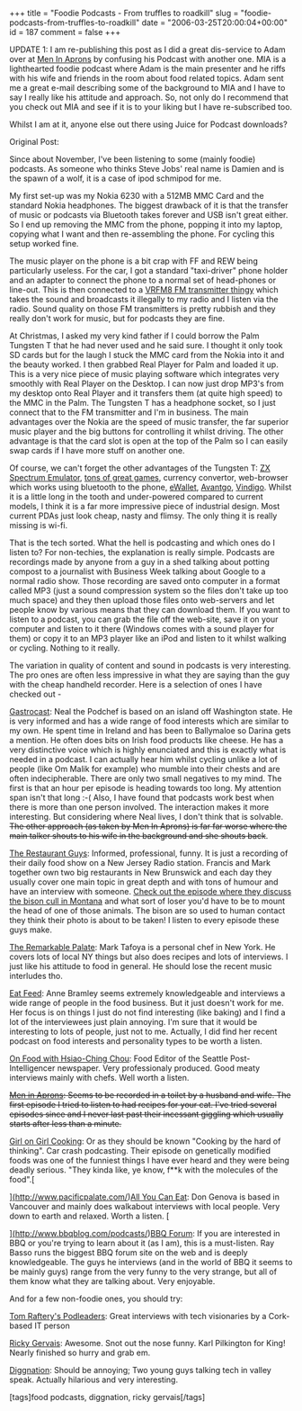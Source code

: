 +++
title = "Foodie Podcasts - From truffles to roadkill"
slug = "foodie-podcasts-from-truffles-to-roadkill"
date = "2006-03-25T20:00:04+00:00"
id = 187
comment = false
+++

UPDATE 1: I am re-publishing this post as I did a great dis-service to Adam over at [Men In Aprons](http://www.meninaprons.net/) by confusing his Podcast with another one. MIA is a lighthearted foodie podcast where Adam is the main presenter and he riffs with his wife and friends in the room about food related topics. Adam sent me a great e-mail describing some of the background to MIA and I have to say I really like his attitude and approach. So, not only do I recommend that you check out MIA and see if it is to your liking but I have re-subscribed too.

Whilst I am at it, anyone else out there using Juice for Podcast downloads?

Original Post:

Since about November, I've been listening to some (mainly foodie) podcasts. As someone who thinks Steve Jobs' real name is Damien and is the spawn of a wolf, it is a case of ipod schmipod for me.

My first set-up was my Nokia 6230 with a 512MB MMC Card and the standard Nokia headphones. The biggest drawback of it is that the transfer of music or podcasts via Bluetooth takes forever and USB isn't great either. So I end up removing the MMC from the phone, popping it into my laptop, copying what I want and then re-assembling the phone. For cycling this setup worked fine.

The music player on the phone is a bit crap with FF and REW being particularly useless. For the car, I got a standard "taxi-driver" phone holder and an adapter to connect the phone to a normal set of head-phones or line-out. This is then connected to a [VRFM8 FM transmitter thingy](http://cgi.ebay.com/USB-MP3-WMA-DvD-Cd-Player-Car-Stereo-FM-transmitter-8_W0QQitemZ5866888120QQcategoryZ3281QQrdZ1QQcmdZViewItem) which takes the sound and broadcasts it illegally to my radio and I listen via the radio. Sound quality on those FM transmitters is pretty rubbish and they really don't work for music, but for podcasts they are fine.

At Christmas, I asked my very kind father if I could borrow the Palm Tungsten T that he had never used and he said sure. I thought it only took SD cards but for the laugh I stuck the MMC card from the Nokia into it and the beauty worked. I then grabbed Real Player for Palm and loaded it up. This is a very nice piece of music playing software which integrates very smoothly with Real Player on the Desktop. I can now just drop MP3's from my desktop onto Real Player and it transfers them (at quite high speed) to the MMC in the Palm. The Tungsten T has a headphone socket, so I just connect that to the FM transmitter and I'm in business. The main advantages over the Nokia are the speed of music transfer, the far superior music player and the big buttons for controlling it whilst driving. The other advantage is that the card slot is open at the top of the Palm so I can easily swap cards if I have more stuff on another one.

Of course, we can't forget the other advantages of the Tungsten T: [ZX Spectrum Emulator](http://www.palmgear.com/index.cfm?fuseaction=software.showsoftware&prodid=47714), [tons of great games](http://www.palmgear.com/index.cfm?fuseaction=software.category&catid=73&PartnerREF=&siteid=1), currency convertor, web-browser which works using bluetooth to the phone, [eWallet](http://www.iliumsoft.com/), [Avantgo](http://www.avantgo.com/), [Vindigo](http://www.vindigo.com/). Whilst it is a little long in the tooth and under-powered compared to current models, I think it is a far more impressive piece of industrial design. Most current PDAs just look cheap, nasty and flimsy. The only thing it is really missing is wi-fi.

That is the tech sorted. What the hell is podcasting and which ones do I listen to? For non-techies, the explanation is really simple. Podcasts are recordings made by anyone from a guy in a shed talking about potting compost to a journalist with Business Week talking about Google to a normal radio show. Those recording are saved onto computer in a format called MP3 (just a sound compression system so the files don't take up too much space) and they then upload those files onto web-servers and let people know by various means that they can download them. If you want to listen to a podcast, you can grab the file off the web-site, save it on your computer and listen to it there (Windows comes with a sound player for them) or copy it to an MP3 player like an iPod and listen to it whilst walking or cycling. Nothing to it really.

The variation in quality of content and sound in podcasts is very interesting. The pro ones are often less impressive in what they are saying than the guy with the cheap handheld recorder. Here is a selection of ones I have checked out -

[Gastrocast](http://www.podchef.motime.com/): Neal the Podchef is based on an island off Washington state. He is very informed and has a wide range of food interests which are similar to my own. He spent time in Ireland and has been to Ballymaloe so Darina gets a mention. He often does bits on Irish food products like cheese. He has a very distinctive voice which is highly enunciated and this is exactly what is needed in a podcast. I can actually hear him whilst cycling unlike a lot of people (like Om Malik for example) who mumble into their chests and are often indecipherable. There are only two small negatives to my mind. The first is that an hour per episode is heading towards too long. My attention span isn't that long :-( Also, I have found that podcasts work best when there is more than one person involved. The interaction makes it more interesting. But considering where Neal lives, I don't think that is solvable. <strike>The other approach (as taken by Men In Aprons) is far far worse where the main talker shouts to his wife in the background and she shouts back</strike>.

[The Restaurant Guys](http://www.restaurantguysradio.com/sle/rg/): Informed, professional, funny. It is just a recording of their daily food show on a New Jersey Radio station. Francis and Mark together own two big restaurants in New Brunswick and each day they usually cover one main topic in great depth and with tons of humour and have an interview with someone. [Check out the episode where they discuss the bison cull in Montana](http://www.restaurantguysradio.com/sle/rg/content/shows/index.asp?show_id=108) and what sort of loser you'd have to be to mount the head of one of those animals. The bison are so used to human contact they think their photo is about to be taken! I listen to every episode these guys make.

[The Remarkable Palate](http://remarkablepalate.blogspot.com/): Mark Tafoya is a personal chef in New York. He covers lots of local NY things but also does recipes and lots of interviews. I just like his attitude to food in general. He should lose the recent music interludes tho.

[Eat Feed](http://www.eatfeed.com/): Anne Bramley seems extremely knowledgeable and interviews a wide range of people in the food business. But it just doesn't work for me. Her focus is on things I just do not find interesting (like baking) and I find a lot of the interviewees just plain annoying. I'm sure that it would be interesting to lots of people, just not to me. Actually, I did find her recent podcast on food interests and personality types to be worth a listen.

[On Food with Hsiao-Ching Chou](http://seattlepi.nwsource.com/podcast/onfood.asp): Food Editor of the Seattle Post-Intelligencer newspaper. Very professionaly produced. Good meaty interviews mainly with chefs. Well worth a listen.

<strike>[Men in Aprons](http://www.meninaprons.net/): Seems to be recorded in a toilet by a husband and wife. The first episode I tried to listen to had recipes for your cat. I've tried several episodes since and I never last past their incessant giggling which usually starts after less than a minute.</strike>

[Girl on Girl Cooking](http://girlongirlcooking.blogspot.com/): Or as they should be known "Cooking by the hard of thinking". Car crash podcasting. Their episode on genetically modified foods was one of the funniest things I have ever heard and they were being deadly serious. "They kinda like, ye know, f**k with the molecules of the food".[

<a target="_blank" href="http://www.pacificpalate.com/">  ](http://www.pacificpalate.com/)[All You Can Eat](http://www.pacificpalate.com/): Don Genova is based in Vancouver and mainly does walkabout interviews with local people. Very down to earth and relaxed. Worth a listen. [

<a target="_blank" href="http://www.bbqblog.com/podcasts/">  ](http://www.bbqblog.com/podcasts/)[BBQ Forum](http://www.bbqblog.com/podcasts/): If you are interested in BBQ or you're trying to learn about it (as I am), this is a must-listen. Ray Basso runs the biggest BBQ forum site on the web and is deeply knowledgeable. The guys he interviews (and in the world of BBQ it seems to be mainly guys) range from the very funny to the very strange, but all of them know what they are talking about. Very enjoyable.

And for a few non-foodie ones, you should try:

[Tom Raftery's Podleaders](http://www.podleaders.com/): Great interviews with tech visionaries by a Cork-based IT person

[Ricky Gervais](http://www.guardian.co.uk/rickygervais): Awesome. Snot out the nose funny. Karl Pilkington for King! Nearly finished so hurry and grab em.

[Diggnation](http://revision3.com/diggnation): Should be annoying; Two young guys talking tech in valley speak. Actually hilarious and very interesting.

[tags]food podcasts, diggnation, ricky gervais[/tags]
